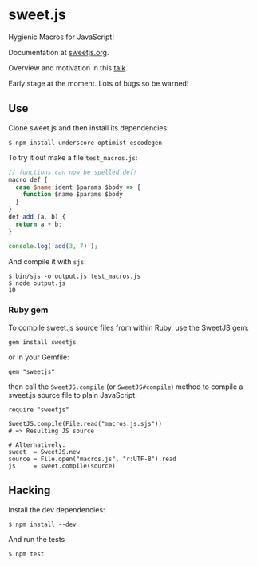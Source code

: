 sweet.js
========

Hygienic Macros for JavaScript!

Documentation at [sweetjs.org](http://sweetjs.org).

Overview and motivation in this [talk](https://air.mozilla.org/sweetjs/).

Early stage at the moment. Lots of bugs so be warned!

## Use

Clone sweet.js and then install its dependencies:

    $ npm install underscore optimist escodegen

To try it out make a file `test_macros.js`:

```js
// functions can now be spelled def!
macro def {
  case $name:ident $params $body => {
    function $name $params $body
  }
}
def add (a, b) {
  return a + b;
}

console.log( add(3, 7) );
```

And compile it with `sjs`:

    $ bin/sjs -o output.js test_macros.js
    $ node output.js
    10

### Ruby gem

To compile sweet.js source files from within Ruby, use the [SweetJS gem](https://github.com/magnetised/sweetjs):

    gem install sweetjs

or in your Gemfile:

    gem "sweetjs"

then call the `SweetJS.compile` (or `SweetJS#compile`) method to compile a sweet.js source file to
plain JavaScript:

    require "sweetjs"

    SweetJS.compile(File.read("macros.js.sjs"))
    # => Resulting JS source

    # Alternatively:
    sweet  = SweetJS.new
    source = File.open("macros.js", "r:UTF-8").read
    js     = sweet.compile(source)

## Hacking

Install the dev dependencies:

    $ npm install --dev

And run the tests

    $ npm test
